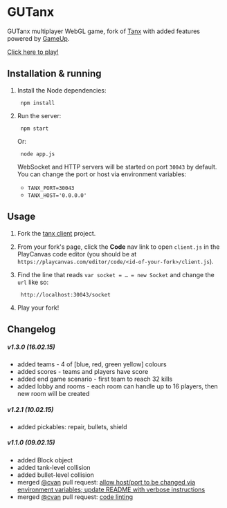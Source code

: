 # GUTanx

GUTanx multiplayer WebGL game, fork of [Tanx](https://playcanvas.com/project/45093/overview/tanx) with added features powered by [GameUp](https://gameup.io).

[Click here to play!](http://gutanx.gameup.io)

## Installation & running

1. Install the Node dependencies:

        npm install

2. Run the server:

        npm start

    Or:

        node app.js

    WebSocket and HTTP servers will be started on port `30043` by default. You can change the port or host via environment variables:

    * `TANX_PORT=30043`
    * `TANX_HOST='0.0.0.0'`

## Usage

1. Fork the [tanx client](https://playcanvas.com/project/337962/overview/tanx) project.
2. From your fork's page, click the __Code__ nav link to open `client.js` in the PlayCanvas code editor (you should be at `https://playcanvas.com/editor/code/<id-of-your-fork>/client.js`).
3. Find the line that reads `var socket = … = new Socket` and change the `url` like so:

        http://localhost:30043/socket

4. Play your fork!

## Changelog

##### v1.3.0 (16.02.15)
* added teams - 4 of [blue, red, green yellow] colours
* added scores - teams and players have score
* added end game scenario - first team to reach 32 kills
* added lobby and rooms - each room can handle up to 16 players, then new room will be created

##### v1.2.1 (10.02.15)
* added pickables: repair, bullets, shield

##### v1.1.0 (09.02.15)
* added Block object
* added tank-level collision
* added bullet-level collision
* merged [@cvan](https://github.com/cvan) pull request: [allow host/port to be changed via environment variables; update README with verbose instructions](https://github.com/Maksims/tanx/commit/837c2f34588b4060d8112afe3002dc1d7fabc77e)
* merged [@cvan](https://github.com/cvan) pull request: [code linting](https://github.com/Maksims/tanx/commit/f28b6c3259ed82f962957fd2f531cf916bbc6638)
